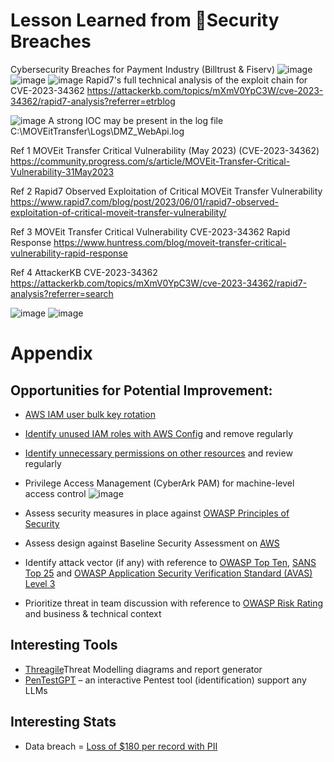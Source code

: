 # Lesson Learned from Security Breaches
Cybersecurity Breaches for Payment Industry (Billtrust &amp; Fiserv)
![image](https://github.com/liam-ng/fluffy-computing-machine/assets/90180576/38f20222-9e3b-48f7-9af2-760c88dfe34e)
![image](https://github.com/liam-ng/fluffy-computing-machine/assets/90180576/b9e0a603-aceb-450d-b606-30a890362ad5)
![image](https://github.com/liam-ng/fluffy-computing-machine/assets/90180576/7e4f0cae-fa63-4192-95af-ac7d83d9c634)
Rapid7's full technical analysis of the exploit chain for CVE-2023-34362 https://attackerkb.com/topics/mXmV0YpC3W/cve-2023-34362/rapid7-analysis?referrer=etrblog

![image](https://github.com/liam-ng/fluffy-computing-machine/assets/90180576/3b7c11c8-d3cc-4699-9234-4f38b8121d31)
A strong IOC may be present in the log file C:\MOVEitTransfer\Logs\DMZ_WebApi.log

Ref 1 MOVEit Transfer Critical Vulnerability (May 2023) (CVE-2023-34362) https://community.progress.com/s/article/MOVEit-Transfer-Critical-Vulnerability-31May2023

Ref 2 Rapid7 Observed Exploitation of Critical MOVEit Transfer Vulnerability https://www.rapid7.com/blog/post/2023/06/01/rapid7-observed-exploitation-of-critical-moveit-transfer-vulnerability/

Ref 3 MOVEit Transfer Critical Vulnerability CVE-2023-34362 Rapid Response https://www.huntress.com/blog/moveit-transfer-critical-vulnerability-rapid-response

Ref 4 AttackerKB CVE-2023-34362 https://attackerkb.com/topics/mXmV0YpC3W/cve-2023-34362/rapid7-analysis?referrer=search

![image](https://github.com/liam-ng/fluffy-computing-machine/assets/90180576/44cf0406-3a15-48e7-918f-93d0078c35eb)
![image](https://github.com/liam-ng/fluffy-computing-machine/assets/90180576/fc561669-cc7c-4a96-939a-5a5fe8c36af2)

# Appendix 
## Opportunities for Potential Improvement:

- [AWS IAM user bulk key rotation](https://docs.aws.amazon.com/prescriptive-guidance/latest/patterns/automatically-rotate-iam-user-access-keys-at-scale-with-aws-organizations-and-aws-secrets-manager.html)

- [Identify unused IAM roles with AWS Config](https://aws.amazon.com/blogs/security/continuously-monitor-unused-iam-roles-aws-config/) and remove regularly

- [Identify unnecessary permissions on other resources](https://aws.amazon.com/blogs/security/automate-analyzing-permissions-using-iam-access-advisor/) and review regularly

- Privilege Access Management (CyberArk PAM) for machine-level access control
![image](https://github.com/liam-ng/fluffy-computing-machine/assets/90180576/2b5d667c-8e3e-4a7d-9d5b-da1e1993b311)

- Assess security measures in place against [OWASP Principles of Security](https://owasp.org/www-project-developer-guide/draft/04-foundations/03-security-principles)
- Assess design against Baseline Security Assessment on [AWS](https://github.com/aws-solutions-library-samples/guidance-for-baseline-security-assessment-on-aws)
- Identify attack vector (if any) with reference to [OWASP Top Ten](https://owasp.org/www-project-top-ten/), [SANS Top 25](https://www.sans.org/top25-software-errors) and [OWASP Application Security Verification Standard (AVAS) Level 3](https://github.com/OWASP/ASVS)
- Prioritize threat in team discussion with reference to [OWASP Risk Rating](https://owasp.org/www-community/OWASP_Risk_Rating_Methodology) and business & technical context

## Interesting Tools
- [Threagile](https://threagile.io/)Threat Modelling diagrams and report generator
- [PenTestGPT](https://github.com/GreyDGL/PentestGPT) – an interactive Pentest tool (identification) support any LLMs

## Interesting Stats
- Data breach = [Loss of $180 per record with PII](https://purplesec.us/resources/cyber-security-statistics/)
